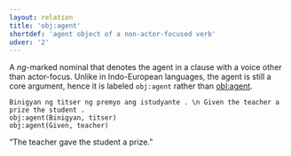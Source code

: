 ```yaml
---
layout: relation
title: 'obj:agent'
shortdef: 'agent object of a non-actor-focused verb'
udver: '2'
---
```


A _ng_-marked nominal that denotes the agent in a clause with a voice other than actor-focus.
Unlike in Indo-European languages, the agent is still a core argument, hence it is labeled
`obj:agent` rather than [obl:agent]().

~~~ sdparse
Binigyan ng titser ng premyo ang istudyante . \n Given the teacher a prize the student .
obj:agent(Binigyan, titser)
obj:agent(Given, teacher)
~~~

“The teacher gave the student a prize.”

<!-- Interlanguage links updated Ne 5. května 2024, 18:21:33 CEST -->
